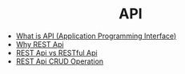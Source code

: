  <h1 align="center">API</h1>


   - [What is API (Application Programming Interface)](./1-What%20is%20API%20(Application%20Programming%20Interface)/)
   - [Why REST Api](./2-Why%20REST%20Api/)
   - [REST Api vs RESTful Api](./3-REST%20Api%20vs%20RESTful%20Api/)
   - [REST Api CRUD Operation](./4-REST%20Api%20CRUD%20Operation/)
